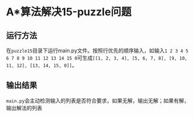# A*算法解决15-puzzle问题

## 运行方法
在`puzzle15`目录下运行main.py文件。按照行优先的顺序输入，如输入`1 2 3 4 5 6 7 8 9 10 11 12 13 14 15 0`可生成`[[1, 2, 3, 4], [5, 6, 7, 8], [9, 10, 11, 12], [13, 14, 15, 0]]`。

## 输出结果
`main.py`会主动检测输入的列表是否符合要求，如果无解，输出无解；如果有解，输出解法的列表